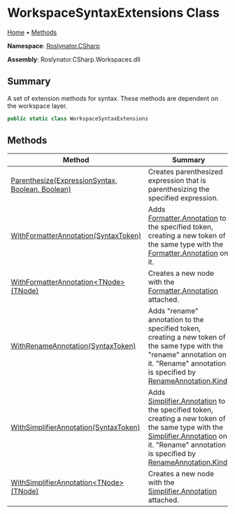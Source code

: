 <a name="_top"></a>

# WorkspaceSyntaxExtensions Class

[Home](../../../README.md#_top) &#x2022; [Methods](#methods)

**Namespace**: [Roslynator.CSharp](../README.md#_top)

**Assembly**: Roslynator\.CSharp\.Workspaces\.dll

## Summary

A set of extension methods for syntax\. These methods are dependent on the workspace layer\.

```csharp
public static class WorkspaceSyntaxExtensions
```

## Methods

| Method | Summary |
| ------ | ------- |
| [Parenthesize(ExpressionSyntax, Boolean, Boolean)](Parenthesize/README.md#_top) | Creates parenthesized expression that is parenthesizing the specified expression\. |
| [WithFormatterAnnotation(SyntaxToken)](WithFormatterAnnotation/README.md#Roslynator_CSharp_WorkspaceSyntaxExtensions_WithFormatterAnnotation_Microsoft_CodeAnalysis_SyntaxToken_) | Adds [Formatter.Annotation](https://docs.microsoft.com/en-us/dotnet/api/microsoft.codeanalysis.formatting.formatter.annotation) to the specified token, creating a new token of the same type with the [Formatter.Annotation](https://docs.microsoft.com/en-us/dotnet/api/microsoft.codeanalysis.formatting.formatter.annotation) on it\. |
| [WithFormatterAnnotation\<TNode>(TNode)](WithFormatterAnnotation-1/README.md#Roslynator_CSharp_WorkspaceSyntaxExtensions_WithFormatterAnnotation__1___0_) | Creates a new node with the [Formatter.Annotation](https://docs.microsoft.com/en-us/dotnet/api/microsoft.codeanalysis.formatting.formatter.annotation) attached\. |
| [WithRenameAnnotation(SyntaxToken)](WithRenameAnnotation/README.md#_top) | Adds "rename" annotation to the specified token, creating a new token of the same type with the "rename" annotation on it\. "Rename" annotation is specified by [RenameAnnotation.Kind](https://docs.microsoft.com/en-us/dotnet/api/microsoft.codeanalysis.codeactions.renameannotation.kind)\. |
| [WithSimplifierAnnotation(SyntaxToken)](WithSimplifierAnnotation/README.md#Roslynator_CSharp_WorkspaceSyntaxExtensions_WithSimplifierAnnotation_Microsoft_CodeAnalysis_SyntaxToken_) | Adds [Simplifier.Annotation](https://docs.microsoft.com/en-us/dotnet/api/microsoft.codeanalysis.simplification.simplifier.annotation) to the specified token, creating a new token of the same type with the [Simplifier.Annotation](https://docs.microsoft.com/en-us/dotnet/api/microsoft.codeanalysis.simplification.simplifier.annotation) on it\. "Rename" annotation is specified by [RenameAnnotation.Kind](https://docs.microsoft.com/en-us/dotnet/api/microsoft.codeanalysis.codeactions.renameannotation.kind)\. |
| [WithSimplifierAnnotation\<TNode>(TNode)](WithSimplifierAnnotation-1/README.md#Roslynator_CSharp_WorkspaceSyntaxExtensions_WithSimplifierAnnotation__1___0_) | Creates a new node with the [Simplifier.Annotation](https://docs.microsoft.com/en-us/dotnet/api/microsoft.codeanalysis.simplification.simplifier.annotation) attached\. |

